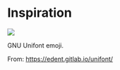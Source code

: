 # Inspiration

![](https://db-feed.s3.amazonaws.com/legacy/Screenshot_from_2020_01_08_21_41_40-1578537796850.png)

GNU Unifont emoji.

From: https://edent.gitlab.io/unifont/